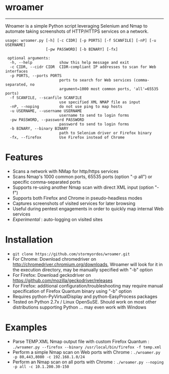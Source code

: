# wroamer
---
Wroamer is a simple Python script leveraging Selenium and Nmap to automate taking screenshots of HTTP/HTTPS services on a network.


```
usage: wroamer.py [-h] [-c CIDR] [-p PORTS] [-f SCANFILE] [-nP] [-u USERNAME]
                  [-pw PASSWORD] [-b BINARY] [-fx]

 optional arguments:
  -h, --help            show this help message and exit
  -c CIDR, --cidr CIDR  CIDR-compliant IP addresses to scan for Web interfaces
  -p PORTS, --ports PORTS
                        ports to search for Web services (comma-separated, no
                        argument=1000 most common ports, 'all'=65535 ports)
  -f SCANFILE, --scanfile SCANFILE
                        use specified XML NMAP file as input
  -nP, --noping         do not use ping to map hosts
  -u USERNAME, --username USERNAME
                        username to send to login forms
  -pw PASSWORD, --password PASSWORD
                        password to send to login forms
  -b BINARY, --binary BINARY
                        path to Selenium driver or Firefox binary
  -fx, --firefox        Use Firefox instead of Chrome
```

# Features
* Scans a network with NMap for http/https services
* Scans Nmap's 1000 common ports, 65535 ports (option "-p all") or specific comma-separated ports
* Supports re-using another Nmap scan with direct XML input (option "-f")
* Supports both Firefox and Chrome in pseudo-headless modes
* Captures screenshots of visited services for later browsing
* Useful during pentest engagements in order to quickly map internal Web services
* *Experimental* : auto-logging on visited sites

# Installation
* ` git clone https://github.com/stormyordos/wroamer.git `
* For Chrome: Download chromedriver on http://chromedriver.chromium.org/downloads, Wroamer will look for it in the execution directory, may be manually specified with "-b" option
* For Firefox: Download geckodriver on https://github.com/mozilla/geckodriver/releases
* For Firefox: additional configuration/troubleshooting may require manual specification of Firefox Quantum binary using "-b" option 
* Requires python-PyVirtualDisplay and python-EasyProcess packages
* Tested on Python 2.7x / Linux OpenSuSE. Should work on most other distributions supporting Python ... may even work with Windows

# Examples
* Parse TEMP.XML Nmap output file with custom Firefox Quantum : `./wroamer.py --firefox --binary /usr/local/bin/firefox -f temp.xml`
* Perform a simple Nmap scan on Web ports with Chrome : `./wroamer.py -p 80,443,8080 -c 192.168.1.0/24`
* Perform an Nmap scan on all ports with Chrome : `./wroamer.py --noping -p all -c 10.1.200.30-150`


